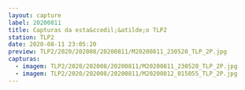 ```yaml
---
layout: capture
label: 20200811
title: Capturas da esta&ccedil;&atilde;o TLP2
station: TLP2
date: 2020-08-11 23:05:20
preview: TLP2/2020/202008/20200811/M20200811_230520_TLP_2P.jpg
capturas:
  - imagem: TLP2/2020/202008/20200811/M20200811_230520_TLP_2P.jpg
  - imagem: TLP2/2020/202008/20200811/M20200812_015055_TLP_2P.jpg
---
```

